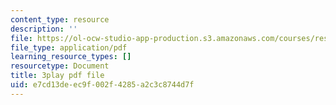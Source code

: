 ```yaml
---
content_type: resource
description: ''
file: https://ol-ocw-studio-app-production.s3.amazonaws.com/courses/res-ll-005-mathematics-of-big-data-and-machine-learning-january-iap-2020/e7cd13deec9f002f4285a2c3c8744d7f_tUk8o-ZbF4c.pdf
file_type: application/pdf
learning_resource_types: []
resourcetype: Document
title: 3play pdf file
uid: e7cd13de-ec9f-002f-4285-a2c3c8744d7f
---
```

